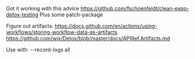 Got it working with this advice https://github.com/fschoenfeldt/clean-expo-detox-testing
Plus some patch-package

Figure out artifacts: 
https://docs.github.com/en/actions/using-workflows/storing-workflow-data-as-artifacts
https://github.com/wix/Detox/blob/master/docs/APIRef.Artifacts.md

Use with: --record-logs all